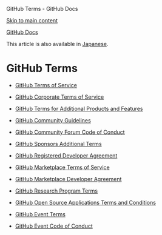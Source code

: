 GitHub Terms - GitHub Docs

[Skip to main content](#main-content)

[](/en)[GitHub Docs](/en)

This article is also available in [Japanese](/ja/site-policy/github-terms).

GitHub Terms
==========

* [GitHub Terms of Service](/en/site-policy/github-terms/github-terms-of-service)

* [GitHub Corporate Terms of Service](/en/site-policy/github-terms/github-corporate-terms-of-service)

* [GitHub Terms for Additional Products and Features](/en/site-policy/github-terms/github-terms-for-additional-products-and-features)

* [GitHub Community Guidelines](/en/site-policy/github-terms/github-community-guidelines)

* [GitHub Community Forum Code of Conduct](/en/site-policy/github-terms/github-community-forum-code-of-conduct)

* [GitHub Sponsors Additional Terms](/en/site-policy/github-terms/github-sponsors-additional-terms)

* [GitHub Registered Developer Agreement](/en/site-policy/github-terms/github-registered-developer-agreement)

* [GitHub Marketplace Terms of Service](/en/site-policy/github-terms/github-marketplace-terms-of-service)

* [GitHub Marketplace Developer Agreement](/en/site-policy/github-terms/github-marketplace-developer-agreement)

* [GitHub Research Program Terms](/en/site-policy/github-terms/github-research-program-terms)

* [GitHub Open Source Applications Terms and Conditions](/en/site-policy/github-terms/github-open-source-applications-terms-and-conditions)

* [GitHub Event Terms](/en/site-policy/github-terms/github-event-terms)

* [GitHub Event Code of Conduct](/en/site-policy/github-terms/github-event-code-of-conduct)
